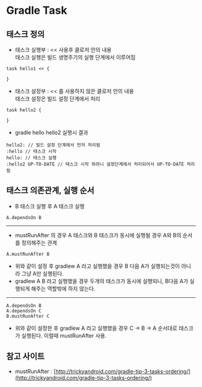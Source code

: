 # Gradle Task

## 태스크 정의
* 태스크 실행부 : << 사용후 클로저 안의 내용  
태스크 실행은 빌드 생명주기의 실행 단계에서 이루어짐
```Gradle
task hello1 << {

}
```
* 태스크 설정부 : << 를 사용하지 않은 클로저 안의 내용  
태스크 설정은 빌드 설정 단계에서 처리
```Gradle
task hello2 {

}
```
* gradle hello hello2 실행시 결과
```Gradle
hello2: // 빌드 설정 단계에서 먼저 처리됨
:hello // 태스크 시작
hello: // 태스크 실행
:hello2 UP-TO-DATE // 태스크 시작 하려니 설정단계에서 처리되어서 UP-TO-DATE 처리됨
```


## 태스크 의존관계, 실행 순서
* B 태스크 실행 후 A 태스크 실행
```Gradle
A.dependsOn B
```
--------
* mustRunAfter 의 경우 A 태스크와 B 태스크가 동시에 실행될 경우 A와 B의 순서를 정의해주는 관계
```
A.mustRunAfter B
```
* 위와 같이 설정 후 gradlew A 라고 실행했을 경우 B 다음 A가 실행되는것이 아니라 그냥 A만 실행된다.
* gradlew A B 라고 실행했을 경우 두개의 태스크가 동시에 실행되니, B다음 A가 실행되게 해주는 역할밖에 하지 않는다.
--------
```
A.dependsOn B
A.dependsOn C
B.mustRunAfter C
```
* 위와 같이 설정한 후 gradlew A 라고 실행했을 경우 C -> B -> A 순서대로 태스크가 실행된다. 이럴때 mustRunAfter 사용.



## 참고 사이트
* mustRunAfter : [http://trickyandroid.com/gradle-tip-3-tasks-ordering/](http://trickyandroid.com/gradle-tip-3-tasks-ordering/)
